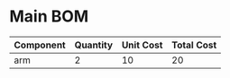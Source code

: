 # Main BOM

| Component | Quantity | Unit Cost | Total Cost |
| --- | --- | --- | --- |
| arm | 2 | 10 | 20 |

